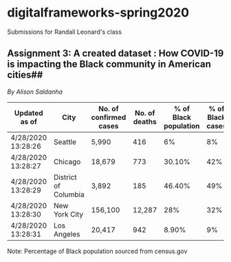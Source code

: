 # digitalframeworks-spring2020
Submissions for Randall Leonard's class

## Assignment 3: A created dataset : How COVID-19 is impacting the Black community in American cities##
*By Alison Saldanha*

| Updated as of |	City	| No. of confirmed cases|No. of deaths	| % of Black population|% of Black cases|	% of Black deaths|	Source| Source|
|---|---|---|---|---|---|---|---|---|
4/28/2020 13:28:26 |	Seattle|	5,990	|416	|6%	|8% |	7%	|[Link](https://www.michigan.gov/coronavirus/0,9753,7-406-98163_98173---,00.html)	|
4/28/2020 13:28:27| Chicago	|18,679	|773	|30.10%	|42%	|55.70%	|[Link](https://www.chicago.gov/city/en/sites/covid-19/home/latest-data.html)|	
4/28/2020 13:28:29|	District of Columbia|	3,892	|185 | 46.40%	|49%	|79%	|[Link](https://coronavirus.dc.gov/sites/default/files/dc/sites/coronavirus/page_content/attachments/COVID19-Situational-Update-Presentation_0412720.pdf)|
4/28/2020 13:28:30| New York City| 156,100|	12,287|	28%|	32%|	28%|[Link](https://www1.nyc.gov/assets/doh/downloads/pdf/imm/covid-19-deaths-race-ethnicity-04242020-1.pdf) | [Link](https://covid19tracker.health.ny.gov/views/NYS-COVID19-Tracker/NYSDOHCOVID-19Tracker-Fatalities?%3Aembed=yes&%3Atoolbar=no&%3Atabs=n)|
4/28/2020 13:28:31|	Los Angeles	|20,417	|942	|8.90%|9%	|14%	|[Link](https://corona-virus.la/sites/default/files/inline-files/Release_Daily%20Data%20Report%20Monday%204_27_2020.pdf) |	


Note: Percentage of Black population sourced from census.gov 
